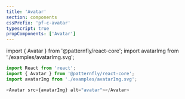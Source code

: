 ```yaml
---
title: 'Avatar'
section: components
cssPrefix: 'pf-c-avatar'
typescript: true
propComponents: ['Avatar']
---
```


import { Avatar } from '@patternfly/react-core';
import avatarImg from './examples/avatarImg.svg';

```js title=Simple
import React from 'react';
import { Avatar } from '@patternfly/react-core';
import avatarImg from './examples/avatarImg.svg';

<Avatar src={avatarImg} alt="avatar"></Avatar>
```
